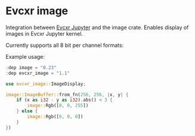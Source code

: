 # Evcxr image

Integration between [Evcxr
Jupyter](https://github.com/evcxr/evcxr/blob/main/evcxr_jupyter/README.md)
and the image crate. Enables display of images in Evcxr Jupyter kernel.

Currently supports all 8 bit per channel formats:

Example usage:
```rust
:dep image = "0.23"
:dep evcxr_image = "1.1"

use evcxr_image::ImageDisplay;

image::ImageBuffer::from_fn(256, 256, |x, y| {
    if (x as i32 - y as i32).abs() < 3 {
        image::Rgb([0, 0, 255])
    } else {
        image::Rgb([0, 0, 0])
    }
})
```
